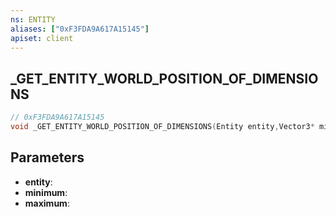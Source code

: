 ```yaml
---
ns: ENTITY
aliases: ["0xF3FDA9A617A15145"]
apiset: client
---
```

## _GET_ENTITY_WORLD_POSITION_OF_DIMENSIONS

```c
// 0xF3FDA9A617A15145
void _GET_ENTITY_WORLD_POSITION_OF_DIMENSIONS(Entity entity,Vector3* minimum,Vector3* maximum);
```


## Parameters
* **entity**:
* **minimum**:
* **maximum**:



